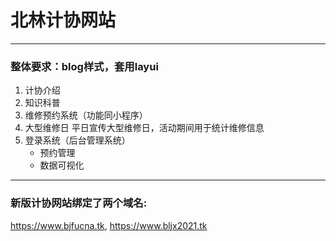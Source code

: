 # 北林计协网站
***
### 整体要求：blog样式，套用layui
1. 计协介绍
2. 知识科普
3. 维修预约系统（功能同小程序）
4. 大型维修日 平日宣传大型维修日，活动期间用于统计维修信息
5. 登录系统（后台管理系统）
    - 预约管理
    - 数据可视化
***
### 新版计协网站绑定了两个域名:   
<https://www.bjfucna.tk>, <https://www.bljx2021.tk>
